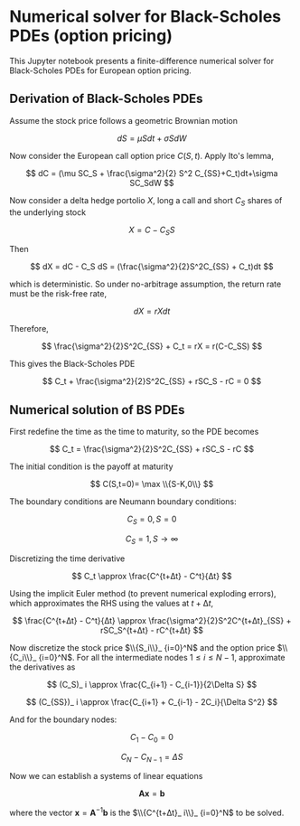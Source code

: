 # Numerical solver for Black-Scholes PDEs (option pricing)
This Jupyter notebook presents a finite-difference numerical solver for Black-Scholes PDEs for European option pricing.

## Derivation of Black-Scholes PDEs

Assume the stock price follows a geometric Brownian motion

$$
dS = \mu Sdt+\sigma SdW
$$

Now consider the European call option price $C(S, t)$. Apply Ito's lemma,

$$
dC = (\mu SC_S + \frac{\sigma^2}{2} S^2 C_{SS}+C_t)dt+\sigma SC_SdW
$$

Now consider a delta hedge portolio $X$, long a call and short $C_S$ shares of the underlying stock

$$
X = C - C_S S
$$

Then

$$
dX = dC - C_S dS = (\frac{\sigma^2}{2}S^2C_{SS} + C_t)dt
$$

which is deterministic. So under no-arbitrage assumption, the return rate must be the risk-free rate,

$$
dX = rXdt
$$

Therefore, 

$$
\frac{\sigma^2}{2}S^2C_{SS} + C_t = rX = r(C-C_SS)
$$

This gives the Black-Scholes PDE

$$
C_t + \frac{\sigma^2}{2}S^2C_{SS} + rSC_S - rC = 0
$$

## Numerical solution of BS PDEs

First redefine the time as the time to maturity, so the PDE becomes

$$
C_t = \frac{\sigma^2}{2}S^2C_{SS} + rSC_S - rC
$$

The initial condition is the payoff at maturity

$$
C(S,t=0)= \max \\{S-K,0\\}
$$

The boundary conditions are Neumann boundary conditions:

$$
C_S = 0, S=0
$$

$$
C_S = 1, S\to\infty
$$

Discretizing the time derivative

$$
C_t \approx \frac{C^{t+∆t} - C^t}{∆t}
$$

Using the implicit Euler method (to prevent numerical exploding errors), which approximates the RHS using the values at $t+∆t$,

$$
\frac{C^{t+∆t} - C^t}{∆t} \approx \frac{\sigma^2}{2}S^2C^{t+∆t}_{SS} + rSC_S^{t+∆t} - rC^{t+∆t}
$$

Now discretize the stock price $\\{S_i\\}_ {i=0}^N$ and the option price $\\{C_i\\}_ {i=0}^N$. For all the intermediate nodes $1≤i≤N-1$, approximate the derivatives as

$$
(C_S)_ i \approx \frac{C_{i+1} - C_{i-1}}{2\Delta S}
$$

$$
(C_{SS})_ i \approx \frac{C_{i+1} + C_{i-1} - 2C_i}{\Delta S^2}
$$

And for the boundary nodes: 

$$
C_1 - C_0 = 0
$$

$$
C_N - C_{N-1} = \Delta S
$$

Now we can establish a systems of linear equations

$$
\mathbf A \mathbf x = \mathbf b
$$

where the vector $\mathbf x = \mathbf A^{-1}\mathbf b$ is the $\\{C^{t+∆t}_ i\\}_ {i=0}^N$ to be solved.
